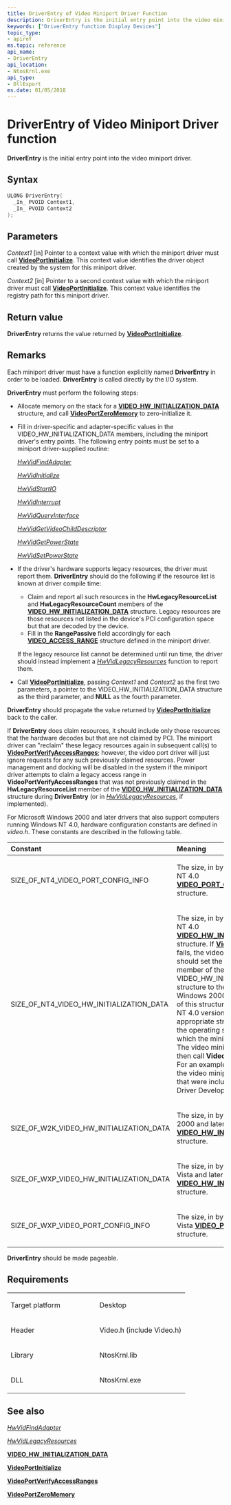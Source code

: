 ```yaml
---
title: DriverEntry of Video Miniport Driver Function
description: DriverEntry is the initial entry point into the video miniport driver.
keywords: ["DriverEntry function Display Devices"]
topic_type:
- apiref
ms.topic: reference
api_name:
- DriverEntry
api_location:
- NtosKrnl.exe
api_type:
- DllExport
ms.date: 01/05/2018
---
```


# DriverEntry of Video Miniport Driver function


**DriverEntry** is the initial entry point into the video miniport driver.

## Syntax

```cpp
ULONG DriverEntry(
  _In_ PVOID Context1,
  _In_ PVOID Context2
);
```

## Parameters

*Context1* \[in\]
Pointer to a context value with which the miniport driver must call [**VideoPortInitialize**](/windows-hardware/drivers/ddi/video/nf-video-videoportinitialize). This context value identifies the driver object created by the system for this miniport driver.

*Context2* \[in\]
Pointer to a second context value with which the miniport driver must call [**VideoPortInitialize**](/windows-hardware/drivers/ddi/video/nf-video-videoportinitialize). This context value identifies the registry path for this miniport driver.

## Return value

**DriverEntry** returns the value returned by [**VideoPortInitialize**](/windows-hardware/drivers/ddi/video/nf-video-videoportinitialize).

## Remarks

Each miniport driver must have a function explicitly named **DriverEntry** in order to be loaded. **DriverEntry** is called directly by the I/O system.

**DriverEntry** must perform the following steps:

-   Allocate memory on the stack for a [**VIDEO\_HW\_INITIALIZATION\_DATA**](/windows-hardware/drivers/ddi/video/ns-video-_video_hw_initialization_data) structure, and call [**VideoPortZeroMemory**](/windows-hardware/drivers/ddi/video/nf-video-videoportzeromemory) to zero-initialize it.

-   Fill in driver-specific and adapter-specific values in the VIDEO\_HW\_INITIALIZATION\_DATA members, including the miniport driver's entry points. The following entry points must be set to a miniport driver-supplied routine:

    [*HwVidFindAdapter*](/windows-hardware/drivers/ddi/video/nc-video-pvideo_hw_find_adapter)

    [*HwVidInitialize*](/windows-hardware/drivers/ddi/video/nc-video-pvideo_hw_initialize)

    [*HwVidStartIO*](/windows-hardware/drivers/ddi/video/nc-video-pvideo_hw_start_io)

    [*HwVidInterrupt*](/windows-hardware/drivers/ddi/video/nc-video-pvideo_hw_interrupt)

    [*HwVidQueryInterface*](/windows-hardware/drivers/ddi/video/nc-video-pvideo_hw_query_interface)

    [*HwVidGetVideoChildDescriptor*](/windows-hardware/drivers/ddi/video/nc-video-pvideo_hw_get_child_descriptor)

    [*HwVidGetPowerState*](/windows-hardware/drivers/ddi/video/nc-video-pvideo_hw_power_get)

    [*HwVidSetPowerState*](/windows-hardware/drivers/ddi/video/nc-video-pvideo_hw_power_set)

-   If the driver's hardware supports legacy resources, the driver must report them. **DriverEntry** should do the following if the resource list is known at driver compile time:

    -   Claim and report all such resources in the **HwLegacyResourceList** and **HwLegacyResourceCount** members of the [**VIDEO\_HW\_INITIALIZATION\_DATA**](/windows-hardware/drivers/ddi/video/ns-video-_video_hw_initialization_data) structure. Legacy resources are those resources not listed in the device's PCI configuration space but that are decoded by the device.
    -   Fill in the **RangePassive** field accordingly for each [**VIDEO\_ACCESS\_RANGE**](/windows-hardware/drivers/ddi/video/ns-video-_video_access_range) structure defined in the miniport driver.

    If the legacy resource list cannot be determined until run time, the driver should instead implement a [*HwVidLegacyResources*](/windows-hardware/drivers/ddi/video/nc-video-pvideo_hw_legacyresources) function to report them.

-   Call [**VideoPortInitialize**](/windows-hardware/drivers/ddi/video/nf-video-videoportinitialize), passing *Context1* and *Context2* as the first two parameters, a pointer to the VIDEO\_HW\_INITIALIZATION\_DATA structure as the third parameter, and **NULL** as the fourth parameter.

**DriverEntry** should propagate the value returned by [**VideoPortInitialize**](/windows-hardware/drivers/ddi/video/nf-video-videoportinitialize) back to the caller.

If **DriverEntry** does claim resources, it should include only those resources that the hardware decodes but that are not claimed by PCI. The miniport driver can "reclaim" these legacy resources again in subsequent call(s) to [**VideoPortVerifyAccessRanges**](/windows-hardware/drivers/ddi/video/nf-video-videoportverifyaccessranges); however, the video port driver will just ignore requests for any such previously claimed resources. Power management and docking will be disabled in the system if the miniport driver attempts to claim a legacy access range in **VideoPortVerifyAccessRanges** that was not previously claimed in the **HwLegacyResourceList** member of the [**VIDEO\_HW\_INITIALIZATION\_DATA**](/windows-hardware/drivers/ddi/video/ns-video-_video_hw_initialization_data) structure during **DriverEntry** (or in [*HwVidLegacyResources*](/windows-hardware/drivers/ddi/video/nc-video-pvideo_hw_legacyresources), if implemented).

For Microsoft Windows 2000 and later drivers that also support computers running Windows NT 4.0, hardware configuration constants are defined in *video.h*. These constants are described in the following table.

<table>
<colgroup>
<col width="50%" />
<col width="50%" />
</colgroup>
<thead>
<tr class="header">
<th align="left">Constant</th>
<th align="left">Meaning</th>
</tr>
</thead>
<tbody>
<tr class="odd">
<td align="left"><p>SIZE_OF_NT4_VIDEO_PORT_CONFIG_INFO</p></td>
<td align="left"><p>The size, in bytes, of the Windows NT 4.0 <a href="/windows-hardware/drivers/ddi/video/ns-video-_video_port_config_info" data-raw-source="[&lt;strong&gt;VIDEO_PORT_CONFIG_INFO&lt;/strong&gt;](/windows-hardware/drivers/ddi/video/ns-video-_video_port_config_info)"><strong>VIDEO_PORT_CONFIG_INFO</strong></a> structure.</p></td>
</tr>
<tr class="even">
<td align="left"><p>SIZE_OF_NT4_VIDEO_HW_INITIALIZATION_DATA</p></td>
<td align="left"><p>The size, in bytes, of the Windows NT 4.0 <a href="/windows-hardware/drivers/ddi/video/ns-video-_video_hw_initialization_data" data-raw-source="[&lt;strong&gt;VIDEO_HW_INITIALIZATION_DATA&lt;/strong&gt;](/windows-hardware/drivers/ddi/video/ns-video-_video_hw_initialization_data)"><strong>VIDEO_HW_INITIALIZATION_DATA</strong></a> structure. If <a href="/windows-hardware/drivers/ddi/video/nf-video-videoportinitialize" data-raw-source="[&lt;strong&gt;VideoPortInitialize&lt;/strong&gt;](/windows-hardware/drivers/ddi/video/nf-video-videoportinitialize)"><strong>VideoPortInitialize</strong></a> fails, the video miniport driver should set the <strong>HwInitDataSize</strong> member of the VIDEO_HW_INITIALIZATION_DATA structure to the size of either the Windows 2000 (and later) version of this structure or the Windows NT 4.0 version. Choose the appropriate structure size to match the operating system version on which the miniport driver will run. The video miniport driver should then call <strong>VideoPortInitialize</strong> again. For an example of use, please see the video miniport driver samples that were included in the Windows Driver Development Kit (DDK).</p></td>
</tr>
<tr class="odd">
<td align="left"><p>SIZE_OF_W2K_VIDEO_HW_INITIALIZATION_DATA</p></td>
<td align="left"><p>The size, in bytes, of the Windows 2000 and later <a href="/windows-hardware/drivers/ddi/video/ns-video-_video_hw_initialization_data" data-raw-source="[&lt;strong&gt;VIDEO_HW_INITIALIZATION_DATA&lt;/strong&gt;](/windows-hardware/drivers/ddi/video/ns-video-_video_hw_initialization_data)"><strong>VIDEO_HW_INITIALIZATION_DATA</strong></a> structure.</p></td>
</tr>
<tr class="even">
<td align="left"><p>SIZE_OF_WXP_VIDEO_HW_INITIALIZATION_DATA</p></td>
<td align="left"><p>The size, in bytes, of the Windows Vista and later <a href="/windows-hardware/drivers/ddi/video/ns-video-_video_hw_initialization_data" data-raw-source="[&lt;strong&gt;VIDEO_HW_INITIALIZATION_DATA&lt;/strong&gt;](/windows-hardware/drivers/ddi/video/ns-video-_video_hw_initialization_data)"><strong>VIDEO_HW_INITIALIZATION_DATA</strong></a> structure.</p></td>
</tr>
<tr class="odd">
<td align="left"><p>SIZE_OF_WXP_VIDEO_PORT_CONFIG_INFO</p></td>
<td align="left"><p>The size, in bytes, of the Windows Vista <a href="/windows-hardware/drivers/ddi/video/ns-video-_video_port_config_info" data-raw-source="[&lt;strong&gt;VIDEO_PORT_CONFIG_INFO&lt;/strong&gt;](/windows-hardware/drivers/ddi/video/ns-video-_video_port_config_info)"><strong>VIDEO_PORT_CONFIG_INFO</strong></a> structure.</p></td>
</tr>
</tbody>
</table>

 

**DriverEntry** should be made pageable.

## Requirements

<table>
<colgroup>
<col width="50%" />
<col width="50%" />
</colgroup>
<tbody>
<tr class="odd">
<td align="left"><p>Target platform</p></td>
<td align="left">Desktop</td>
</tr>
<tr class="even">
<td align="left"><p>Header</p></td>
<td align="left">Video.h (include Video.h)</td>
</tr>
<tr class="odd">
<td align="left"><p>Library</p></td>
<td align="left">NtosKrnl.lib</td>
</tr>
<tr class="even">
<td align="left"><p>DLL</p></td>
<td align="left">NtosKrnl.exe</td>
</tr>
</tbody>
</table>

## <span id="see_also"></span>See also


[*HwVidFindAdapter*](/windows-hardware/drivers/ddi/video/nc-video-pvideo_hw_find_adapter)

[*HwVidLegacyResources*](/windows-hardware/drivers/ddi/video/nc-video-pvideo_hw_legacyresources)

[**VIDEO\_HW\_INITIALIZATION\_DATA**](/windows-hardware/drivers/ddi/video/ns-video-_video_hw_initialization_data)

[**VideoPortInitialize**](/windows-hardware/drivers/ddi/video/nf-video-videoportinitialize)

[**VideoPortVerifyAccessRanges**](/windows-hardware/drivers/ddi/video/nf-video-videoportverifyaccessranges)

[**VideoPortZeroMemory**](/windows-hardware/drivers/ddi/video/nf-video-videoportzeromemory)


